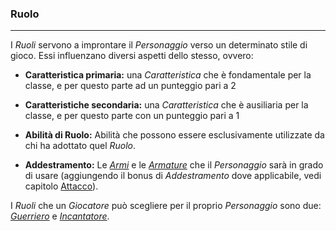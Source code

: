 ### Ruolo

---

I *Ruoli* servono a improntare il *Personaggio* verso un determinato stile di gioco. Essi influenzano diversi aspetti dello stesso, ovvero:

* **Caratteristica primaria:** una *Caratteristica* che è fondamentale per la classe, e per questo parte ad un punteggio pari a 2

* **Caratteristiche secondaria:** una *Caratteristica* che è ausiliaria per la classe, e per questo parte con un punteggio pari a 1

* **Abilità di Ruolo:** Abilità che possono essere esclusivamente utilizzate da chi ha adottato quel *Ruolo*.

* **Addestramento:** Le [*Armi*](..\oggetti\equipaggiabili.md) e le [*Armature*](..\oggetti\equipaggiabili.md) che il *Personaggio* sarà in grado di usare \(aggiungendo il bonus di *Addestramento* dove applicabile, vedi capitolo [Attacco](..\combattimento\attacco.md)\).

I *Ruoli* che un *Giocatore* può scegliere per il proprio *Personaggio* sono due: [*Guerriero*](ruolo\guerriero.md) e [*Incantatore*](ruolo\incantatore.md).